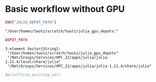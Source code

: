 # Basic workflow without GPU


``` julia
ENV["JULIA_DEPOT_PATH"]
```

    "/User/homes/twutz/scratch/twutz/julia_gpu_depots:"

``` julia
DEPOT_PATH
```

    3-element Vector{String}:
     "/User/homes/twutz/scratch/twutz/julia_gpu_depots"
     "/Net/Groups/Services/HPC_22/apps/julia/julia-1.11.4/local/share/julia"
     "/Net/Groups/Services/HPC_22/apps/julia/julia-1.11.4/share/julia"

``` julia
#println(no_existing_var)
```
